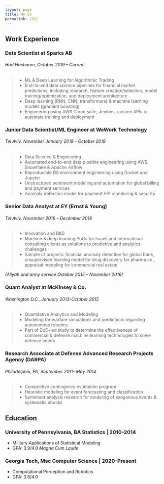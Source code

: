 ```yaml
---
layout: page
title: My CV
permalink: /CV/
---
```

## **Work Experience**

### Data Scientist at **Sparks AB** 
###### Hod Hasharon, October 2019 – Current
>- ML & Deep Learning for Algorithmic Trading
>- End-to-end data science pipelines for financial market predictions, including research, feature creation/selection, model training/optimization, and deployment architecture
>- Deep learning (RNN, CNN, transformers) & machine learning models (gradient boosting)
>- Engineering using AWS Cloud suite, Jenkins, custom APIs to automate training and deployment

### Junior Data Scientist/ML Engineer at **WeWork Technology**
###### Tel Aviv, November January 2019 – October 2019
>- Data Science & Engineering
>- Automated end-to-end data pipeline engineering using AWS, Snowflake & Apache Airflow
>- Reproducible DS environment engineering using Docker and Jupyter
>- Unstructured sentiment modeling and automation for global billing and payment services
>- Anomaly detection model for payment API monitoring & security

### Senior Data Analyst at **EY (Ernst & Young)**
###### Tel Aviv, November 2016 – December 2018
>- Innovation and R&D
>- Machine & deep learning PoCs for Israeli and international consulting clients as solutions to predictive and analytics challenges
>- Sample of projects: financial anomaly detection for global bank, unsupervised learning model for drug discovery for pharma co., appraisal modeling for commercial real estate

*(Aliyah and army service October 2015 – November 2016)*

### Quant Analyst at **McKinsey & Co.**
###### Washington D.C., January 2013-October 2015
>- Quantitative Analytics and Modeling
>- Modeling for warfare simulations and predictions regarding autonomous robotics
>- Part of DoD-led study to determine the effectiveness of commercial & defense machine learning technologies to solve defense needs

### Research Associate at **Defense Advanced Research Projects Agency (DARPA)**
###### Philadelphia, PA, September 2011- May 2014
>- Competitive contingency estimation program
>- Heuristic modeling for event forecasting and classification
>- Sentiment analysis research for modeling of exogenous events & systematic shocks

## **Education**

### **University of Pennsylvania**, BA Statistics | 2010-2014
- Military Applications of Statistical Modeling
- GPA: 3.9/4.0 *Magna Cum Laude*

### **Georgia Tech**, Msc Computer Science | 2020-Present
- Computational Perception and Robotics
- GPA: 3.8/4.0
